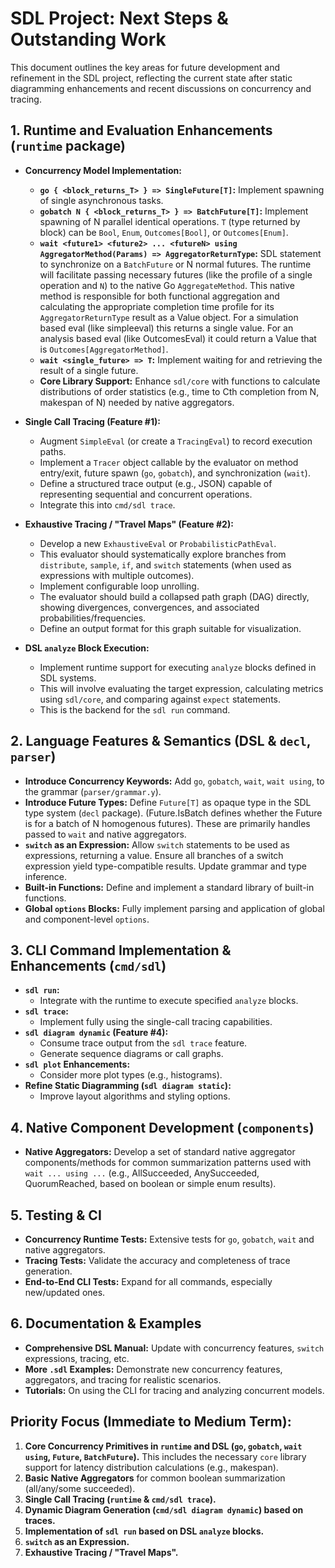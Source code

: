 # SDL Project: Next Steps & Outstanding Work

This document outlines the key areas for future development and refinement in the SDL project, reflecting the current state after static diagramming enhancements and recent discussions on concurrency and tracing.

## 1. Runtime and Evaluation Enhancements (`runtime` package)

*   **Concurrency Model Implementation:**
    *   **`go { <block_returns_T> } => SingleFuture[T]`:** Implement spawning of single asynchronous tasks.
    *   **`gobatch N { <block_returns_T> } => BatchFuture[T]`:** Implement spawning of N parallel identical operations. `T` (type returned by block) can be `Bool`, `Enum`, `Outcomes[Bool]`, or `Outcomes[Enum]`.
    *   **`wait <future1> <future2> ... <futureN> using AggregatorMethod(Params) => AggregatorReturnType`:** SDL statement to synchronize on a `BatchFuture` or N normal futures. The runtime will facilitate passing necessary futures (like the profile of a single operation and `N`) to the native Go `AggregateMethod`. This native method is responsible for both functional aggregation and calculating the appropriate completion time profile for its `AggregatorReturnType` result as a Value object.  For a simulation based eval (like simpleeval) this returns a single value.  For an analysis based eval (like OutcomesEval) it could return a Value that is `Outcomes[AggregatorMethod]`.
    *   **`wait <single_future> => T`:** Implement waiting for and retrieving the result of a single future.
    *   **Core Library Support:** Enhance `sdl/core` with functions to calculate distributions of order statistics (e.g., time to Cth completion from N, makespan of N) needed by native aggregators.

*   **Single Call Tracing (Feature #1):**
    *   Augment `SimpleEval` (or create a `TracingEval`) to record execution paths.
    *   Implement a `Tracer` object callable by the evaluator on method entry/exit, future spawn (`go`, `gobatch`), and synchronization (`wait`).
    *   Define a structured trace output (e.g., JSON) capable of representing sequential and concurrent operations.
    *   Integrate this into `cmd/sdl trace`.

*   **Exhaustive Tracing / "Travel Maps" (Feature #2):**
    *   Develop a new `ExhaustiveEval` or `ProbabilisticPathEval`.
    *   This evaluator should systematically explore branches from `distribute`, `sample`, `if`, and `switch` statements (when used as expressions with multiple outcomes).
    *   Implement configurable loop unrolling.
    *   The evaluator should build a collapsed path graph (DAG) directly, showing divergences, convergences, and associated probabilities/frequencies.
    *   Define an output format for this graph suitable for visualization.

*   **DSL `analyze` Block Execution:**
    *   Implement runtime support for executing `analyze` blocks defined in SDL systems.
    *   This will involve evaluating the target expression, calculating metrics using `sdl/core`, and comparing against `expect` statements.
    *   This is the backend for the `sdl run` command.

## 2. Language Features & Semantics (DSL & `decl`, `parser`)

*   **Introduce Concurrency Keywords:** Add `go`, `gobatch`, `wait`, `wait using`, to the grammar (`parser/grammar.y`).
*   **Introduce Future Types:** Define `Future[T]` as opaque type in the SDL type system (`decl` package). (Future.IsBatch defines whether the Future is for a batch of N homogenous futures). These are primarily handles passed to `wait` and native aggregators.
*   **`switch` as an Expression:** Allow `switch` statements to be used as expressions, returning a value. Ensure all branches of a switch expression yield type-compatible results. Update grammar and type inference.
*   **Built-in Functions:** Define and implement a standard library of built-in functions.
*   **Global `options` Blocks:** Fully implement parsing and application of global and component-level `options`.

## 3. CLI Command Implementation & Enhancements (`cmd/sdl`)

*   **`sdl run`:**
    *   Integrate with the runtime to execute specified `analyze` blocks.
*   **`sdl trace`:**
    *   Implement fully using the single-call tracing capabilities.
*   **`sdl diagram dynamic` (Feature #4):**
    *   Consume trace output from the `sdl trace` feature.
    *   Generate sequence diagrams or call graphs.
*   **`sdl plot` Enhancements:**
    *   Consider more plot types (e.g., histograms).
*   **Refine Static Diagramming (`sdl diagram static`):**
    *   Improve layout algorithms and styling options.

## 4. Native Component Development (`components`)

*   **Native Aggregators:** Develop a set of standard native aggregator components/methods for common summarization patterns used with `wait ... using ...` (e.g., AllSucceeded, AnySucceeded, QuorumReached, based on boolean or simple enum results).

## 5. Testing & CI

*   **Concurrency Runtime Tests:** Extensive tests for `go`, `gobatch`, `wait` and native aggregators.
*   **Tracing Tests:** Validate the accuracy and completeness of trace generation.
*   **End-to-End CLI Tests:** Expand for all commands, especially new/updated ones.

## 6. Documentation & Examples

*   **Comprehensive DSL Manual:** Update with concurrency features, `switch` expressions, tracing, etc.
*   **More `.sdl` Examples:** Demonstrate new concurrency features, aggregators, and tracing for realistic scenarios.
*   **Tutorials:** On using the CLI for tracing and analyzing concurrent models.

## Priority Focus (Immediate to Medium Term):

1.  **Core Concurrency Primitives in `runtime` and DSL (`go`, `gobatch`, `wait using`, `Future`, `BatchFuture`).** This includes the necessary `core` library support for latency distribution calculations (e.g., makespan).
2.  **Basic Native Aggregators** for common boolean summarization (all/any/some succeeded).
3.  **Single Call Tracing (`runtime` & `cmd/sdl trace`).**
4.  **Dynamic Diagram Generation (`cmd/sdl diagram dynamic`) based on traces.**
5.  **Implementation of `sdl run` based on DSL `analyze` blocks.**
6.  **`switch` as an Expression.**
7.  **Exhaustive Tracing / "Travel Maps".**

